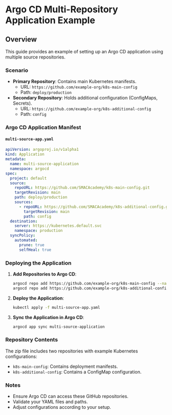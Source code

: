 
# Argo CD Multi-Repository Application Example

## Overview
This guide provides an example of setting up an Argo CD application using multiple source repositories.

### Scenario
- **Primary Repository**: Contains main Kubernetes manifests.
  - URL: `https://github.com/example-org/k8s-main-config`
  - Path: `deploy/production`
- **Secondary Repository**: Holds additional configuration (ConfigMaps, Secrets).
  - URL: `https://github.com/example-org/k8s-additional-config`
  - Path: `config`

### Argo CD Application Manifest

#### `multi-source-app.yaml`
```yaml
apiVersion: argoproj.io/v1alpha1
kind: Application
metadata:
  name: multi-source-application
  namespace: argocd
spec:
  project: default
  source:
    repoURL: https://github.com/SMACAcademy/k8s-main-config.git
    targetRevision: main
    path: deploy/production
    sources:
      - repoURL: https://github.com/SMACAcademy/k8s-additional-config.git
        targetRevision: main
        path: config
  destination:
    server: https://kubernetes.default.svc
    namespace: production
  syncPolicy:
    automated:
      prune: true
      selfHeal: true
```

### Deploying the Application

1. **Add Repositories to Argo CD**:
   ```bash
   argocd repo add https://github.com/example-org/k8s-main-config --name main-config
   argocd repo add https://github.com/example-org/k8s-additional-config --name additional-config
   ```

2. **Deploy the Application**:
   ```bash
   kubectl apply -f multi-source-app.yaml
   ```

3. **Sync the Application in Argo CD**:
   ```bash
   argocd app sync multi-source-application
   ```

### Repository Contents
The zip file includes two repositories with example Kubernetes configurations:
- `k8s-main-config`: Contains deployment manifests.
- `k8s-additional-config`: Contains a ConfigMap configuration.


### Notes
- Ensure Argo CD can access these GitHub repositories.
- Validate your YAML files and paths.
- Adjust configurations according to your setup.
